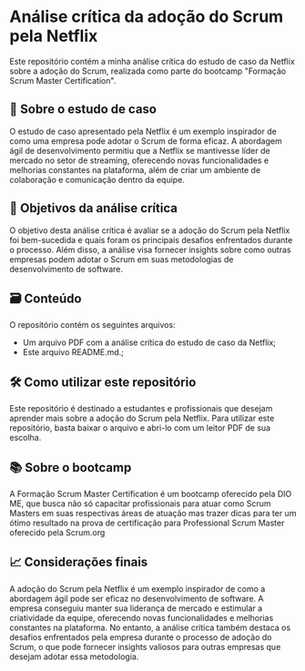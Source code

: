 # Análise crítica da adoção do Scrum pela Netflix
Este repositório contém a minha análise crítica do estudo de caso da Netflix sobre a adoção do Scrum, realizada como parte do bootcamp "Formação Scrum Master Certification".

## 🔬 Sobre o estudo de caso
O estudo de caso apresentado pela Netflix é um exemplo inspirador de como uma empresa pode adotar o Scrum de forma eficaz. A abordagem ágil de desenvolvimento permitiu que a Netflix se mantivesse líder de mercado no setor de streaming, oferecendo novas funcionalidades e melhorias constantes na plataforma, além de criar um ambiente de colaboração e comunicação dentro da equipe.

## 🧐 Objetivos da análise crítica
O objetivo desta análise crítica é avaliar se a adoção do Scrum pela Netflix foi bem-sucedida e quais foram os principais desafios enfrentados durante o processo. Além disso, a análise visa fornecer insights sobre como outras empresas podem adotar o Scrum em suas metodologias de desenvolvimento de software.

## 🗃️ Conteúdo
O repositório contém os seguintes arquivos:

- Um arquivo PDF com a análise crítica do estudo de caso da Netflix;
- Este arquivo README.md.;

## 🛠️ Como utilizar este repositório
Este repositório é destinado a estudantes e profissionais que desejam aprender mais sobre a adoção do Scrum pela Netflix. Para utilizar este repositório, basta baixar o arquivo e abri-lo com um leitor PDF de sua escolha.

## 📚 Sobre o bootcamp
A Formação Scrum Master Certification é um bootcamp oferecido pela DIO ME, que busca não só capacitar profissionais para atuar como Scrum Masters em suas respectivas áreas de atuação mas trazer dicas para ter um ótimo resultado na prova de certificação para Professional Scrum Master oferecido pela Scrum.org

## 📈 Considerações finais
A adoção do Scrum pela Netflix é um exemplo inspirador de como a abordagem ágil pode ser eficaz no desenvolvimento de software. A empresa conseguiu manter sua liderança de mercado e estimular a criatividade da equipe, oferecendo novas funcionalidades e melhorias constantes na plataforma. No entanto, a análise crítica também destaca os desafios enfrentados pela empresa durante o processo de adoção do Scrum, o que pode fornecer insights valiosos para outras empresas que desejam adotar essa metodologia.
